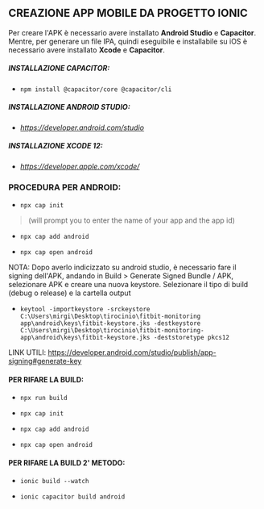 ﻿## CREAZIONE APP MOBILE DA PROGETTO IONIC
Per creare l'APK è necessario avere installato **Android Studio** e **Capacitor**.
Mentre, per generare un file IPA, quindi eseguibile e installabile su iOS è necessario avere installato **Xcode** e **Capacitor**.

##### INSTALLAZIONE CAPACITOR:
-	`npm install @capacitor/core @capacitor/cli` 

##### INSTALLAZIONE ANDROID STUDIO:
-	*https://developer.android.com/studio* 

##### INSTALLAZIONE XCODE 12:
-    *https://developer.apple.com/xcode/*


### PROCEDURA PER ANDROID:

-	`npx cap init`
> (will prompt you to enter the name of your app and the app id)

-	`npx cap add android`

-	`npx cap open android`

NOTA: Dopo averlo indicizzato su android studio, è necessario fare il signing dell'APK, andando in Build > Generate Signed Bundle / APK, selezionare APK e creare una nuova keystore.
Selezionare il tipo di build (debug o release) e la cartella output

- `keytool -importkeystore -srckeystore C:\Users\mirgi\Desktop\tirocinio\fitbit-monitoring app\android\keys\fitbit-keystore.jks -destkeystore C:\Users\mirgi\Desktop\tirocinio\fitbit-monitoring-app\android\keys\fitbit-keystore.jks -deststoretype pkcs12`


LINK UTILI: https://developer.android.com/studio/publish/app-signing#generate-key



#### PER RIFARE LA BUILD:

-	`npx run build`

-	`npx cap init`

-	`npx cap add android`

-	`npx cap open android`


#### PER RIFARE LA BUILD 2' METODO:

-   `ionic build --watch`

-   `ionic capacitor build android`
